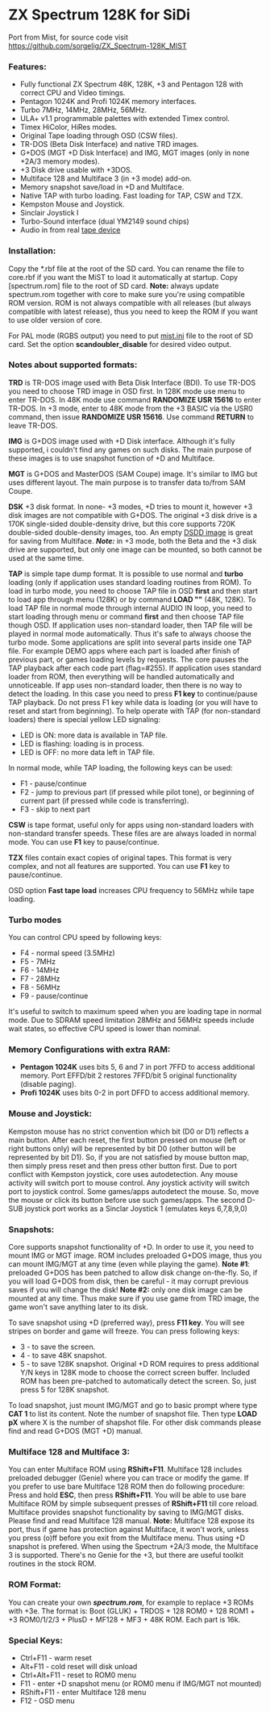 # ZX Spectrum 128K for SiDi

Port from Mist, for source code visit https://github.com/sorgelig/ZX_Spectrum-128K_MIST



### Features:
- Fully functional ZX Spectrum 48K, 128K, +3 and Pentagon 128 with correct CPU and Video timings.
- Pentagon 1024K and Profi 1024K memory interfaces.
- Turbo 7MHz, 14MHz, 28MHz, 56MHz.
- ULA+ v1.1 programmable palettes with extended Timex control.
- Timex HiColor, HiRes modes.
- Original Tape loading through OSD (CSW files).
- TR-DOS (Beta Disk Interface) and native TRD images.
- G+DOS (MGT +D Disk Interface) and IMG, MGT images (only in none +2A/3 memory modes).
- +3 Disk drive usable with +3DOS.
- Multiface 128 and Multiface 3 (in +3 mode) add-on.
- Memory snapshot save/load in +D and Multiface.
- Native TAP with turbo loading. Fast loading for TAP, CSW and TZX.
- Kempston Mouse and Joystick.
- Sinclair Joystick I
- Turbo-Sound interface (dual YM2149 sound chips)
- Audio in from real [tape device](http://www.atari-forum.com/viewtopic.php?p=298401#p298401)

### Installation:
Copy the *.rbf file at the root of the SD card. You can rename the file to core.rbf if you want the MiST to load it automatically at startup.
Copy [spectrum.rom] file to the root of SD card.
**Note:** always update spectrum.rom together with core to make sure you're using compatible ROM version. ROM is not always compatible with all releases (but always compatible with latest release), thus you need to keep the ROM if you want to use older version of core.

For PAL mode (RGBS output) you need to put [mist.ini](https://github.com/sorgelig/ZX_Spectrum-128K_MIST/tree/master/releases/mist.ini) file to the root of SD card. Set the option **scandoubler_disable** for desired video output.

### Notes about supported formats:
**TRD** is TR-DOS image used with Beta Disk Interface (BDI). To use TR-DOS you need to choose TRD image in OSD first. In 128K mode use menu to enter TR-DOS.
In 48K mode use command **RANDOMIZE USR 15616** to enter TR-DOS. In +3 mode, enter to 48K mode from the +3 BASIC via the USR0 command,
then issue **RANDOMIZE USR 15616**. Use command **RETURN** to leave TR-DOS.

**IMG** is G+DOS image used with +D Disk interface. Although it's fully supported, i couldn't find any games on such disks. The main purpose of these images is to use snapshot function of +D and Multiface.

**MGT** is G+DOS and MasterDOS (SAM Coupe) image. It's similar to IMG but uses different layout. The main purpose is to transfer data to/from SAM Coupe.

**DSK** +3 disk format. In none- +3 modes, +D tries to mount it, however +3 disk images are not compatible with G+DOS.
The original +3 disk drive is a 170K single-sided double-density drive, but this core supports 720K double-sided double-density images, too.
An empty [DSDD image](https://github.com/sorgelig/ZX_Spectrum-128K_MIST/tree/master/releases/dsdd720k.dsk.gz) is great for saving from Multiface.
***Note:*** in +3 mode, both the Beta and the +3 disk drive are supported, but only one image can be mounted, so both cannot be used at the same time.

**TAP** is simple tape dump format. It is possible to use normal and **turbo** loading (only if application uses standard loading routines from ROM). To load in turbo mode, you need to choose TAP file in OSD **first** and then start to load app through menu (128K) or by command **LOAD ""** (48K, 128K). To load TAP file in normal mode through internal AUDIO IN loop, you need to start loading through menu or command **first** and then choose TAP file though OSD. If application uses non-standard loader, then TAP file will be played in normal mode automatically. Thus it's safe to always choose the turbo mode. Some applications are split into several parts inside one TAP file. For example DEMO apps where each part is loaded after finish of previous part, or games loading levels by requests. The core pauses the TAP playback after each code part (flag=#255). If application uses standard loader from ROM, then everything will be handled automatically and unnoticeable. If app uses non-standard loader, then there is no way to detect the loading. In this case you need to press **F1 key** to continue/pause TAP playback. Do not press F1 key while data is loading (or you will have to reset and start from beginning). To help operate with TAP (for non-standard loaders) there is special yellow LED signaling:
- LED is ON: more data is available in TAP file.
- LED is flashing: loading is in process.
- LED is OFF: no more data left in TAP file.

In normal mode, while TAP loading, the following keys can be used:
- F1 - pause/continue
- F2 - jump to previous part (if pressed while pilot tone), or beginning of current part (if pressed while code is transferring).
- F3 - skip to next part

**CSW** is tape format, useful only for apps using non-standard loaders with non-standard transfer speeds. These files are are always loaded in normal mode. You can use **F1** key to pause/continue.

**TZX** files contain exact copies of original tapes. This format is very complex, and not all features are supported. You can use **F1** key to pause/continue.

OSD option **Fast tape load** increases CPU frequency to 56MHz while tape loading.

### Turbo modes
You can control CPU speed by following keys:
- F4 - normal speed (3.5MHz)
- F5 - 7MHz
- F6 - 14MHz
- F7 - 28MHz
- F8 - 56MHz
- F9 - pause/continue

It's useful to switch to maximum speed when you are loading tape in normal mode. Due to SDRAM speed limitation 28MHz and 56MHz speeds include wait states, so effective CPU speed is lower than nominal.

### Memory Configurations with extra RAM:
- **Pentagon 1024K** uses bits 5, 6 and 7 in port 7FFD to access additional memory. Port EFFD/bit 2 restores 7FFD/bit 5 original functionality (disable paging).
- **Profi 1024K** uses bits 0-2 in port DFFD to access additional memory.

### Mouse and Joystick:
Kempston mouse has no strict convention which bit (D0 or D1) reflects a main button. After each reset, the first button pressed on mouse (left or right buttons only) will be represented by bit D0 (other button will be represented by bit D1). So, if you are not satisfied by mouse button map, then simply press reset and then press other button first.
Due to port conflict with Kempston joystick, core uses autodetection. Any mouse activity will switch port to mouse control. Any joystick activity will switch port to joystick control.
Some games/apps autodetect the mouse. So, move the mouse or click its button before use such games/apps.
The second D-SUB joystick port works as a Sinclar Joystick 1 (emulates keys 6,7,8,9,0)

### Snapshots:
Core supports snapshot functionality of +D. In order to use it, you need to mount IMG or MGT image. ROM includes preloaded G+DOS image, thus you can mount IMG/MGT at any time (even while playing the game). **Note #1**: preloaded G+DOS has been patched to allow disk change on-the-fly. So, if you will load G+DOS from disk, then be careful - it may corrupt previous saves if you will change the disk! **Note #2:** only one disk image can be mounted at any time. Thus make sure if you use game from TRD image, the game won't save anything later to its disk. 

To save snapshot using +D (preferred way), press **F11 key**. You will see stripes on border and game will freeze. You can press following keys:
- 3 - to save the screen.
- 4 - to save 48K snapshot.
- 5 - to save 128K snapshot.
Original +D ROM requires to press additional Y/N keys in 128K mode to choose the correct screen buffer. Included ROM has been pre-patched to automatically detect the screen. So, just press 5 for 128K snapshot.

To load snapshot, just mount IMG/MGT and go to basic prompt where type **CAT 1** to list its content. Note the number of snapshot file. Then type **LOAD pX** where X is the number of shapshot file. For other disk commands please find and read G+DOS (MGT +D) manual.

### Multiface 128 and Multiface 3:
You can enter Multiface ROM using **RShift+F11**. Multiface 128 includes preloaded debugger (Genie) where you can trace or modify the game.
If you prefer to use bare Multiface 128 ROM then do following procedure: Press and hold **ESC**, then press **RShift+F11**.
You will be able to use bare Multiface ROM by simple subsequent presses of **RShift+F11** till core reload. Multiface provides snapshot functionality by saving to IMG/MGT disks. Please find and read Multiface 128 manual.
**Note:** Multiface 128 expose its port, thus if game has protection against Multiface, it won't work, unless you press (o)ff before you exit from the Multiface menu. Thus using +D snapshot is prefered.
When using the Spectrum +2A/3 mode, the Multiface 3 is supported. There's no Genie for the +3, but there are useful toolkit routines in the stock ROM.

### ROM Format:

You can create your own ***spectrum.rom***, for example to replace +3 ROMs with +3e.
The format is: Boot (GLUK) + TRDOS + 128 ROM0 + 128 ROM1 + +3 ROM0/1/2/3 + PlusD + MF128 + MF3 + 48K ROM. Each part is 16k.

### Special Keys:
- Ctrl+F11 - warm reset
- Alt+F11 - cold reset will disk unload
- Ctrl+Alt+F11 - reset to ROM0 menu
- F11 - enter +D snapshot menu (or ROM0 menu if IMG/MGT not mounted)
- RShift+F11 - enter Multiface 128 menu
- F12 - OSD menu
